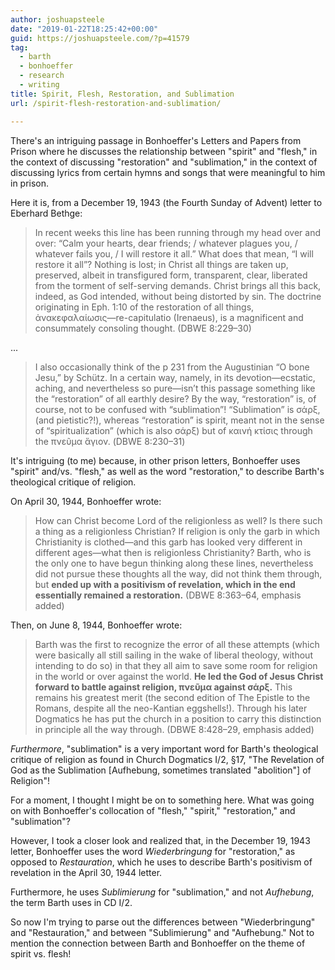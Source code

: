 ```yaml
---
author: joshuapsteele
date: "2019-01-22T18:25:42+00:00"
guid: https://joshuapsteele.com/?p=41579
tag:
  - barth
  - bonhoeffer
  - research
  - writing
title: Spirit, Flesh, Restoration, and Sublimation
url: /spirit-flesh-restoration-and-sublimation/

---
```

There's an intriguing passage in Bonhoeffer's Letters and Papers from Prison where he discusses the relationship between "spirit" and "flesh," in the context of discussing "restoration" and "sublimation," in the context of discussing lyrics from certain hymns and songs that were meaningful to him in prison.

Here it is, from a December 19, 1943 (the Fourth Sunday of Advent) letter to Eberhard Bethge:

> In recent weeks this line has been running through my head over and over: “Calm your hearts, dear friends; / whatever plagues you, / whatever fails you, / I will restore it all.” What does that mean, “I will restore it all”? Nothing is lost; in Christ all things are taken up, preserved, albeit in transfigured form, transparent, clear, liberated from the torment of self-serving demands. Christ brings all this back, indeed, as God intended, without being distorted by sin. The doctrine originating in Eph. 1:10 of the restoration of all things, ἀνακεφαλαίωσις—re-capitulatio (Irenaeus), is a magnificent and consummately consoling thought. (DBWE 8:229–30)

...

> I also occasionally think of the p 231 from the Augustinian “O bone Jesu,” by Schütz. In a certain way, namely, in its devotion—ecstatic, aching, and nevertheless so pure—isn’t this passage something like the “restoration” of all earthly desire? By the way, “restoration” is, of course, not to be confused with “sublimation”! “Sublimation” is σάρξ, (and pietistic?!), whereas “restoration” is spirit, meant not in the sense of “spiritualization” (which is also σάρξ) but of καινή κτίσις through the πνεῦμα ἅγιον. (DBWE 8:230–31)

It's intriguing (to me) because, in other prison letters, Bonhoeffer uses "spirit" and/vs. "flesh," as well as the word "restoration," to describe Barth's theological critique of religion.

On April 30, 1944, Bonhoeffer wrote:

> How can Christ become Lord of the religionless as well? Is there such a thing as a religionless Christian? If religion is only the garb in which Christianity is clothed—and this garb has looked very different in different ages—what then is religionless Christianity? Barth, who is the only one to have begun thinking along these lines, nevertheless did not pursue these thoughts all the way, did not think them through, but **ended up with a positivism of revelation, which in the end essentially remained a restoration.** (DBWE 8:363–64, emphasis added)

Then, on June 8, 1944, Bonhoeffer wrote:

> Barth was the first to recognize the error of all these attempts (which were basically all still sailing in the wake of liberal theology, without intending to do so) in that they all aim to save some room for religion in the world or over against the world. **He led the God of Jesus Christ forward to battle against religion, πνεῦμα against σάρξ.** This remains his greatest merit (the second edition of The Epistle to the Romans, despite all the neo-Kantian eggshells!). Through his later Dogmatics he has put the church in a position to carry this distinction in principle all the way through. (DBWE 8:428–29, emphasis added)

_Furthermore_, "sublimation" is a very important word for Barth's theological critique of religion as found in Church Dogmatics I/2, §17, "The Revelation of God as the Sublimation \[Aufhebung, sometimes translated "abolition"\] of Religion"!

For a moment, I thought I might be on to something here. What was going on with Bonhoeffer's collocation of "flesh," "spirit," "restoration," and "sublimation"?

However, I took a closer look and realized that, in the December 19, 1943 letter, Bonhoeffer uses the word _Wiederbringung_ for "restoration," as opposed to _Restauration_, which he uses to describe Barth's positivism of revelation in the April 30, 1944 letter.

Furthermore, he uses _Sublimierung_ for "sublimation," and not _Aufhebung_, the term Barth uses in CD I/2.

So now I'm trying to parse out the differences between "Wiederbringung" and "Restauration," and between "Sublimierung" and "Aufhebung." Not to mention the connection between Barth and Bonhoeffer on the theme of spirit vs. flesh!
